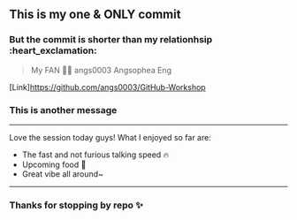 ## This is my one & ONLY commit 
### But the commit is shorter than my relationhsip :heart_exclamation:

> My FAN 😶‍🌫️
angs0003
Angsophea Eng 

[Link]https://github.com/angs0003/GitHub-Workshop


### This is another message

--------

Love the session today guys! What I enjoyed so far are:
- The fast and not furious talking speed :fire:
- Upcoming food :pizza:
- Great vibe all around~ 

-------

### Thanks for stopping by repo :sparkles: